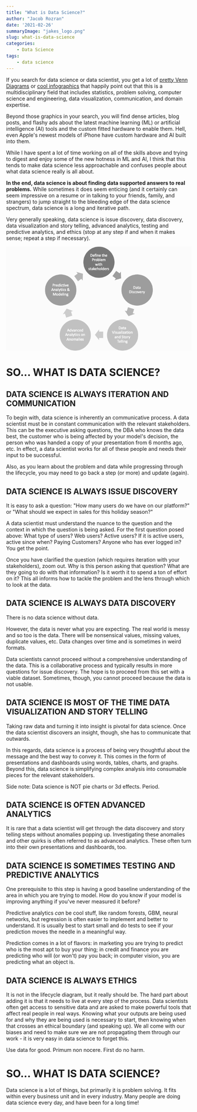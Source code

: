 ```yaml
---
title: "What is Data Science?"
author: "Jacob Rozran"
date: '2021-02-26'
summaryImage: "jakes_logo.png"
slug: what-is-data-science
categories: 
    - Data Science
tags: 
    - data science
---
```


If you search for data science or data scientist, you get a lot of 
[pretty Venn Diagrams](https://www.google.com/search?q=data+science+venn+diagram)
or [cool infographics](https://www.google.com/search?q=modern+data+scientist) 
that happily point out that this is a multidisciplinary field that includes 
statistics, problem solving, computer science and engineering, data 
visualization, communication, and domain expertise.  

Beyond those graphics in your search, you will find dense articles, blog posts, 
and flashy ads about the latest machine learning (ML) or artificial 
intelligence (AI) tools and the custom fitted hardware to enable them. Hell, even 
Apple's newest models of iPhone have custom hardware and AI built into them. 

While I have spent a lot of time working on all of the skills above and trying 
to digest and enjoy some of the new hotness in ML and AI, I think that this 
tends to make data science less approachable and confuses people about what data 
science really is all about.

**In the end, data science is about finding data supported answers to real problems.** 
While sometimes it does seem enticing (and it certainly can seem 
impressive on a resume or in talking to your friends, family, and strangers) 
to jump straight to the bleeding edge of the data science spectrum, 
data science is a long and iterative path. 

Very generally speaking, data science is issue discovery, data discovery, data 
visualization and story telling, advanced analytics, testing and predictive 
analytics, and ethics (stop at any step if and when it makes sense; repeat a 
step if necessary).

<p align="center">

![Data Science Lifecycle](ds_lifecycle.png)

</p>

# SO... WHAT IS DATA SCIENCE? 

## DATA SCIENCE IS ALWAYS ITERATION AND COMMUNICATION

To begin with, data science is 
inherently an communicative process. A data scientist must be in constant 
communication with the relevant stakeholders. This can be the executive asking 
questions, the DBA who knows the data best, the customer who is being affected 
by your model's decision, the person who was handed a copy of your presentation 
from 6 months ago, etc. In effect, a data scientist works for all of these 
people and needs their input to be successful. 

Also, as you learn about the problem and data while progressing through the 
lifecycle, you may need to go back a step (or more) and update (again). 

## DATA SCIENCE IS ALWAYS ISSUE DISCOVERY

It is easy to ask a question: "How many users do we have on our platform?" or 
"What should we expect in sales for this holiday season?" 

A data scientist must understand the nuance to the question and the context in 
which the question is being asked. For the first question posed above: What type 
of users? Web users? Active users? If it is active users, active since when? 
Paying Customers? Anyone who has ever logged in? You get the point. 

Once you have clarified the question (which requires iteration with your 
stakeholders), zoom out. Why is this person asking that question? What are they 
going to do with that information? Is it worth it to spend a ton of 
effort on it? This all informs how to tackle the problem and the lens through
which to look at the data. 

## DATA SCIENCE IS ALWAYS DATA DISCOVERY

There is no data science without data. 

However, the data is never what you are expecting. The real world is messy and 
so too is the data. There will be nonsensical values, missing values, duplicate 
values, etc. Data changes over time and is sometimes in weird formats. 

Data scientists cannot proceed without a comprehensive understanding of the 
data. This is a collaborative process and typically results in more questions 
for issue discovery. The hope is to proceed from this set with a viable dataset. 
Sometimes, though, you cannot proceed because the data is not usable. 

## DATA SCIENCE IS MOST OF THE TIME DATA VISUALIZATION AND STORY TELLING

Taking raw data and turning it into insight is pivotal for data science. Once 
the data scientist discovers an insight, though, she has to communicate that 
outwards. 

In this regards, data science is a process of being very thoughtful about the 
message and the best way to convey it. This comes in the form of presentations 
and dashboards using words, tables, charts, and graphs. Beyond this, data 
science is simplifying complex analysis into consumable pieces for the relevant 
stakeholders. 

Side note: Data science is NOT pie charts or 3d effects. Period. 

## DATA SCIENCE IS OFTEN ADVANCED ANALYTICS

It is rare that a data scientist will get through the data discovery and story 
telling steps without anomalies popping up. Investigating these anomalies and 
other quirks is often referred to as advanced analytics. These often turn into 
their own presentations and dashboards, too.

## DATA SCIENCE IS SOMETIMES TESTING AND PREDICTIVE ANALYTICS

One prerequisite to this step is having a good baseline understanding of the 
area in which you are trying to model. How do you know if your model is 
improving anything if you've never measured it before? 

Predictive analytics _can_ be cool stuff, like random forests, GBM, neural 
networks, but regression is often easier to implement and better to understand. 
It is usually best to start small and do tests to see if your prediction moves 
the needle in a meaningful way.

Prediction comes in a lot of flavors: in marketing you are trying to predict 
who is the most apt to buy your thing; in credit and finance you are predicting 
who will (or won't) pay you back; in computer vision, you are predicting what an 
object is. 

## DATA SCIENCE IS ALWAYS ETHICS

It is not in the lifecycle diagram, but it really should be. The hard part about 
adding it is that it needs to live at every step of the process. Data scientists 
often get access to sensitive data and are asked to make powerful tools that 
affect real people in real ways. Knowing what your outputs are being used for 
and why they are being used is necessary to start, then knowing when that 
crosses an ethical boundary (and speaking up). We all come with our biases and 
need to make sure we are not propagating them through our work - it is very easy 
in data science to forget this.

Use data for good. Primum non nocere. First do no harm.

# SO... WHAT IS DATA SCIENCE? 

Data science is a lot of things, but primarily it is problem solving. It fits 
within every business unit and in every industry. Many people are doing data 
science every day, and have been for a long time! 